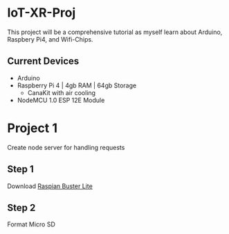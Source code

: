 # IoT-XR-Proj

This project will be a comprehensive tutorial as myself learn about Arduino, Raspbery Pi4, and Wifi-Chips.

## Current Devices  
+  Arduino   
+  Raspberry Pi 4 | 4gb RAM | 64gb Storage  
   +  CanaKit with air cooling  
+  NodeMCU 1.0 ESP 12E Module

# Project 1
Create node server for handling requests

## Step 1

Download [Raspian Buster Lite]

## Step 2

Format Micro SD 

[Raspian Buster Lite]:https://www.raspberrypi.org/downloads/raspbian/
